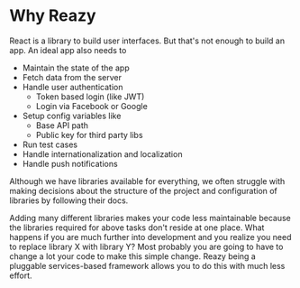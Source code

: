 # Why Reazy

React is a library to build user interfaces. But that's not enough to build an app. An ideal app also needs to 

- Maintain the state of the app
- Fetch data from the server
- Handle user authentication
  - Token based login (like JWT)
  - Login via Facebook or Google
- Setup config variables like
  - Base API path
  - Public key for third party libs
- Run test cases
- Handle internationalization and localization
- Handle push notifications

Although we have libraries available for everything, we often struggle with making decisions about the structure of the project and configuration of libraries by following their docs.

Adding many different libraries makes your code less maintainable because the libraries required for above tasks don't reside at one place. What happens if you are much further into development and you realize you need to replace library X with library Y? Most probably you are going to have to change a lot your code to make this simple change. Reazy being a pluggable services-based framework allows you to do this with much less effort.


